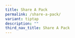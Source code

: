 ```yaml
---
title: Share A Pack
permalink: /share-a-pack/
variant: tiptap
description: ""
third_nav_title: Share A Pack
---
```

<p></p>